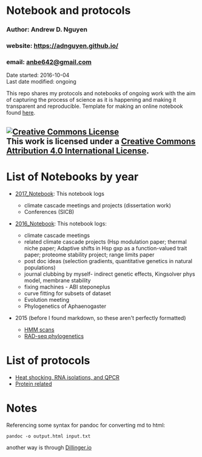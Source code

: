 # Notebook and protocols 
### Author: Andrew D. Nguyen    
### website: https://adnguyen.github.io/    
### email: anbe642@gmail.com   
Date started: 2016-10-04    
Last date modified: ongoing    

This repo shares my protocols and notebooks of ongoing work with the aim of capturing the process of science as it is happening and making it transparent and reproducible. Template for making an online notebook found [here](https://github.com/adnguyen/Notebooks_and_Protocols/blob/master/Online_notebook_template.md).

<a rel="license" href="http://creativecommons.org/licenses/by/4.0/"><img alt="Creative Commons License" style="border-width:0" src="https://i.creativecommons.org/l/by/4.0/88x31.png" /></a><br />This work is licensed under a <a rel="license" href="http://creativecommons.org/licenses/by/4.0/">Creative Commons Attribution 4.0 International License</a>.
------



# List of Notebooks by year
* [2017_Notebook](https://github.com/adnguyen/Notebooks_and_Protocols/blob/master/2017_notebook.md): This notebook logs     
	* climate cascade meetings and projects (dissertation work)
	* Conferences (SICB)
	
* [2016_Notebook](https://github.com/adnguyen/Notebooks_and_Protocols/blob/master/2016_notebook.md): This notebook logs:
  * climate cascade meetings
  * related climate cascade projects (Hsp modulation paper; thermal niche paper; Adaptive shifts in Hsp gxp as a function-valued trait paper; proteome stability project; range limits paper
  * post doc ideas (selection gradients, quantitative genetics in natural populations)
  * journal clubbing by myself- indirect genetic effects, Kingsolver phys model, membrane stability
  * fixing machines - ABI steponeplus
  * curve fitting for subsets of dataset
  * Evolution meeting
  * Phylogenetics of Aphaenogaster    

* 2015 (before I found markdown, so these aren't perfectly formatted)    
	* [HMM scans](https://github.com/adnguyen/Notebooks_and_Protocols/blob/master/2015_hmmscan_notebook.md)
	* [RAD-seq phylogenetics](https://github.com/adnguyen/Notebooks_and_Protocols/blob/master/2015_phylogenomics_rad_seq_ANBE.md)   
	


# List of protocols

* [Heat shocking, RNA isolations, and QPCR](https://github.com/adnguyen/Notebooks_and_Protocols/blob/master/2016_ANBE_protocols.md)
* [Protein related](https://github.com/adnguyen/2016_Protein_stability_evolution/blob/master/Documents/Protocols/Protocols.md)  


# Notes 

Referencing some syntax for pandoc for converting md to html:

```
pandoc -o output.html input.txt
```

another way is through [Dillinger.io](http://dillinger.io/)
